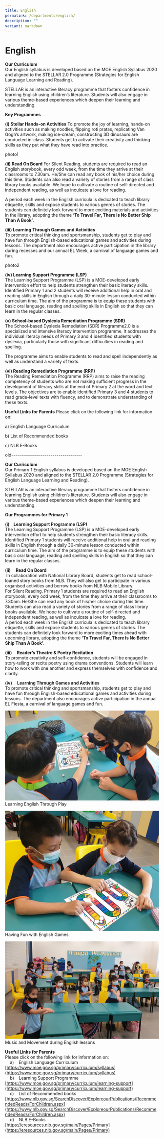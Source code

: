 ```yaml
---
title: English
permalink: /departments/english/
description: ""
variant: markdown
---
```

# **English**

**Our Curriculum**  
Our English syllabus is developed based on the MOE English Syllabus 2020 and aligned to the STELLAR 2.0 Programme (Strategies for English Language Learning and Reading). 

STELLAR is an interactive literacy programme that fosters confidence in learning English using children’s literature. Students will also engage in various theme-based experiences which deepen their learning and understanding.

**Key Programmes**

**(i) Stellar Hands-on Activities**
To promote the joy of learning, hands-on activities such as making noodles, flipping roti pratas, replicating Van Gogh’s artwork, making ice-cream, constructing 3D dinosaurs are conducted in-class. Students get to activate their creativity and thinking skills as they put what they have read into practice.  

photo1

**(ii) Read On Board**
For Silent Reading, students are required to read an English storybook, every odd week, from the time they arrive at their classrooms to 7.30am. He/She can read any book of his/her choice during this time. Students can also read a variety of stories from a range of class library books available. We hope to cultivate a routine of self-directed and independent reading, as well as inculcate a love for reading.

A period each week in the English curricula is dedicated to teach library etiquette, skills and expose students to various genres of stories. The students can definitely look forward to more exciting materials and activities in the library, adopting the theme **‘To Travel Far, There Is No Better Ship Than A Book’**.

**(iii) Learning Through Games and Activities**  
To promote critical thinking and sportsmanship, students get to play and have fun through English-based educational games and activities during lessons. The department also encourages active participation in the library during recesses and our annual EL Week, a carnival of language games and fun.

photo2

**(iv) Learning Support Programme (LSP)**  
The Learning Support Programme (LSP) is a MOE-developed early intervention effort to help students strengthen their basic literacy skills. Identified Primary 1 and 2 students will receive additional help in oral and reading skills in English through a daily 30-minute lesson conducted within curriculum time. The aim of the programme is to equip these students with basic oral language, reading and spelling skills in English so that they can learn in the regular classes.

**(v) School-based Dyslexia Remediation Programme (SDR)**  
The School-based Dyslexia Remediation (SDR) Programme2.0 is a specialized and intensive literacy intervention programme. It addresses the individual literacy needs of Primary 3 and 4 identified students with dyslexia, particularly those with significant difficulties in reading and spelling. 

The programme aims to enable students to read and spell independently as well as understand a variety of texts.

**(vi) Reading Remediation Programme (RRP)**  
The Reading Remediation Programme (RRP) aims to raise the reading competency of students who are not making sufficient progress in the development of literacy skills at the end of Primary 2 at the word and text levels. The objectives are to enable identified Primary 3 and 4 students to read grade-level texts with fluency, and to demonstrate understanding of these texts. 

**Useful Links for Parents** 
Please click on the following link for information on: 

a) English Language Curriculum  

b) List of Recommended books  

c) NLB E-Books  








old------------------------------------

**Our Curriculum**  
Our Primary 1 English syllabus is developed based on the MOE English Syllabus 2020 and aligned to the STELLAR 2.0 Programme (Strategies for English Language Learning and Reading).  
  
STELLAR is an interactive literacy programme that fosters confidence in learning English using children’s literature. Students will also engage in various theme-based experiences which deepen their learning and understanding.

**Our Programmes for Primary 1**  

**(i)    Learning Support Programme (LSP)**  
The Learning Support Programme (LSP) is a MOE-developed early intervention effort to help students strengthen their basic literacy skills. Identified Primary 1 students will receive additional help in oral and reading skills in English through a daily 30-minute lesson conducted within curriculum time. The aim of the programme is to equip these students with basic oral language, reading and spelling skills in English so that they can learn in the regular classes.  
  
**(ii)     Read On Board**  
 In collaboration with National Library Board, students get to read school-loaned story books from NLB. They will also get to participate in various organised activities and borrow books from NLB Mobile Library.  
For Silent Reading, Primary 1 students are required to read an English storybook, every odd week, from the time they arrive at their classrooms to 7.30am. He/She can read any book of his/her choice during this time. Students can also read a variety of stories from a range of class library books available. We hope to cultivate a routine of self-directed and independent reading, as well as inculcate a love for reading.  
A period each week in the English curricula is dedicated to teach library etiquette, skills and expose students to various genres of stories. The students can definitely look forward to more exciting times ahead with upcoming library, adopting the theme **‘To Travel Far, There Is No Better Ship Than A Book’**.  
  

**(iii)     Reader’s Theatre & Poetry Recitation**  
To promote creativity and self-confidence, students will be engaged in story-telling or recite poetry using drama conventions. Students will learn how to work with one another and express themselves with confidence and clarity.  
  
**(iv)     Learning Through Games and Activities**  
To promote critical thinking and sportsmanship, students get to play and have fun through English-based educational games and activities during lessons. The department also encourages active participation in the annual EL Fiesta, a carnival of language games and fun.

![](/images/01-Learning%20Eng%20Thru%20Play.jpeg)
Learning English Through Play

![](/images/02-Having%20fun%20w%20Eng%20Games.jpeg)
Having Fun with English Games

![](/images/03-Music%20n%20Movement%20in%20Eng.jpeg)
Music and Movement during English lessons

**Useful Links for Parents**  
Please click on the following link for information on:   
    a)    English Language Curriculum  
[https://www.moe.gov.sg/primary/curriculum/syllabus](https://www.moe.gov.sg/primary/curriculum/syllabus)  
    b)    Learning Support Programme  
[https://www.moe.gov.sg/primary/curriculum/learning-support](https://www.moe.gov.sg/primary/curriculum/learning-support)  
    c)    List of Recommended books  
[https://www.nlb.gov.sg/SearchDiscover/ExploreourPublications/RecommendedReads/ForChildren.aspx](https://www.nlb.gov.sg/SearchDiscover/ExploreourPublications/RecommendedReads/ForChildren.aspx)  
    d)    NLB E-Books  
[https://eresources.nlb.gov.sg/main/Pages/Primary](https://eresources.nlb.gov.sg/main/Pages/Primary)